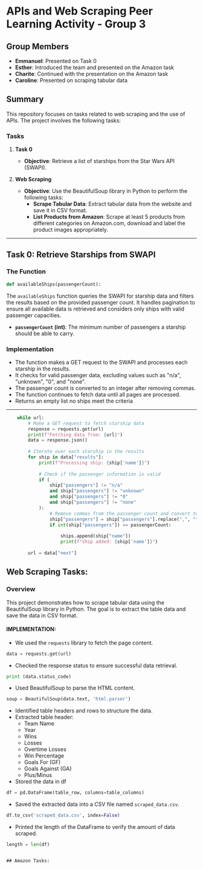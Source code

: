 # APIs and Web Scraping Peer Learning Activity - Group 3

## Group Members
- **Emmanuel**: Presented on Task 0
- **Esther**: Introduced the team and presented on the Amazon task
- **Charite**: Continued with the presentation on the Amazon task
- **Caroline**: Presented on scraping tabular data

## Summary
This repository focuses on tasks related to web scraping and the use of APIs. The project involves the following tasks:

### Tasks
1. **Task 0**
   - **Objective**: Retrieve a list of starships from the Star Wars API (SWAPI).
   
2. **Web Scraping**
   - **Objective**: Use the BeautifulSoup library in Python to perform the following tasks:
     - **Scrape Tabular Data**: Extract tabular data from the website and save it in CSV format.
     - **List Products from Amazon**: Scrape at least 5 products from different categories on Amazon.com, download and label the product images appropriately.

---

## Task 0: Retrieve Starships from SWAPI

### The Function
```python
def availableShips(passengerCount):
```

The `availableShips` function queries the SWAPI for starship data and filters the results based on the provided passenger count. It handles pagination to ensure all available data is retrieved and considers only ships with valid passenger capacities.

- **`passengerCount` (int)**: The minimum number of passengers a starship should be able to carry.


### Implementation
- The function makes a GET request to the SWAPI and processes each starship in the results.
- It checks for valid passenger data, excluding values such as "n/a", "unknown", "0", and "none".
- The passenger count is converted to an integer after removing commas.
- The function continues to fetch data until all pages are processed.
- Returns an empty list no ships meet the criteria
---
```python    
    while url:
        # Make a GET request to fetch starship data
        response = requests.get(url)
        print(f"Fetching data from: {url}")
        data = response.json()
        
        # Iterate over each starship in the results
        for ship in data["results"]:
            print(f"Processing ship: {ship['name']}")
            
            # Check if the passenger information is valid
            if (
                ship["passengers"] != "n/a"
                and ship["passengers"] != "unknown"
                and ship["passengers"] != "0"
                and ship["passengers"] != "none"
            ):
                # Remove commas from the passenger count and convert to an integer
                ship["passengers"] = ship["passengers"].replace(",", "")
                if int(ship["passengers"]) >= passengerCount:
                   
                    ships.append(ship["name"])
                    print(f"Ship added: {ship['name']}")
        
        url = data["next"]

```

## Web Scraping Tasks:

### Overview
This project demonstrates how to scrape tabular data using the BeautifulSoup library in Python. The goal is to extract the table data and save the data in CSV format.


#### IMPLEMENTATION:
   - We used the `requests` library to fetch the page content. 
   ```python
   data = requests.get(url)
   ```
   - Checked the response status to ensure successful data retrieval.
   ```python
   print (data.status_code)
   ```
   - Used BeautifulSoup to parse the HTML content.
   ```python
   soup = BeautifulSoup(data.text, 'html.parser')
   ```
   - Identified table headers and rows to structure the data.
   - Extracted table header:
     - Team Name
     - Year
     - Wins
     - Losses
     - Overtime Losses
     - Win Percentage
     - Goals For (GF)
     - Goals Against (GA)
     - Plus/Minus
   - Stored the data in df
   ```python
   df = pd.DataFrame(table_row, columns=table_columns)
   ```

   - Saved the extracted data into a CSV file named `scraped_data.csv`.
   ```python
   df.to_csv('scraped_data.csv', index=False)
   ```

   - Printed the length of the DataFrame to verify the amount of data scraped.
   ```python
   length = len(df)
   ```


```

## Amazon Tasks:


```